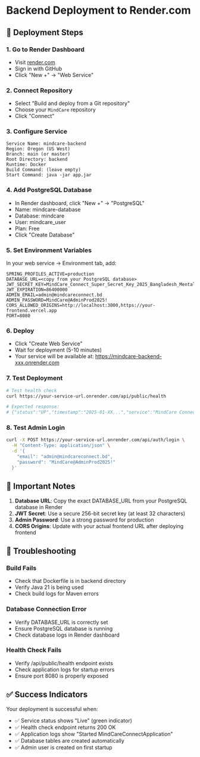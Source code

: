 # Backend Deployment to Render.com

## 🚀 Deployment Steps

### 1. Go to Render Dashboard
- Visit [render.com](https://render.com)
- Sign in with GitHub
- Click "New +" → "Web Service"

### 2. Connect Repository
- Select "Build and deploy from a Git repository"
- Choose your `MindCare` repository
- Click "Connect"

### 3. Configure Service
```
Service Name: mindcare-backend
Region: Oregon (US West)
Branch: main (or master)
Root Directory: backend
Runtime: Docker
Build Command: (leave empty)
Start Command: java -jar app.jar
```

### 4. Add PostgreSQL Database
- In Render dashboard, click "New +" → "PostgreSQL"
- Name: mindcare-database
- Database: mindcare
- User: mindcare_user
- Plan: Free
- Click "Create Database"

### 5. Set Environment Variables
In your web service → Environment tab, add:

```env
SPRING_PROFILES_ACTIVE=production
DATABASE_URL=<copy from your PostgreSQL database>
JWT_SECRET_KEY=MindCare_Connect_Super_Secret_Key_2025_Bangladesh_Mental_Health_Platform_Production_256_Bit_Key
JWT_EXPIRATION=86400000
ADMIN_EMAIL=admin@mindcareconnect.bd
ADMIN_PASSWORD=MindCare@AdminProd2025!
CORS_ALLOWED_ORIGINS=http://localhost:3000,https://your-frontend.vercel.app
PORT=8080
```

### 6. Deploy
- Click "Create Web Service"
- Wait for deployment (5-10 minutes)
- Your service will be available at: https://mindcare-backend-xxx.onrender.com

### 7. Test Deployment
```bash
# Test health check
curl https://your-service-url.onrender.com/api/public/health

# Expected response:
# {"status":"UP","timestamp":"2025-01-XX...","service":"MindCare Connect Backend","version":"1.0.0"}
```

### 8. Test Admin Login
```bash
curl -X POST https://your-service-url.onrender.com/api/auth/login \
  -H "Content-Type: application/json" \
  -d '{
    "email": "admin@mindcareconnect.bd",
    "password": "MindCare@AdminProd2025!"
  }'
```

## 🔧 Important Notes

1. **Database URL**: Copy the exact DATABASE_URL from your PostgreSQL database in Render
2. **JWT Secret**: Use a secure 256-bit secret key (at least 32 characters)
3. **Admin Password**: Use a strong password for production
4. **CORS Origins**: Update with your actual frontend URL after deploying frontend

## 🚨 Troubleshooting

### Build Fails
- Check that Dockerfile is in backend directory
- Verify Java 21 is being used
- Check build logs for Maven errors

### Database Connection Error
- Verify DATABASE_URL is correctly set
- Ensure PostgreSQL database is running
- Check database logs in Render dashboard

### Health Check Fails
- Verify /api/public/health endpoint exists
- Check application logs for startup errors
- Ensure port 8080 is properly exposed

## ✅ Success Indicators

Your deployment is successful when:
- ✅ Service status shows "Live" (green indicator)
- ✅ Health check endpoint returns 200 OK
- ✅ Application logs show "Started MindCareConnectApplication"
- ✅ Database tables are created automatically
- ✅ Admin user is created on first startup
